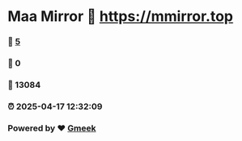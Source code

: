 # Maa Mirror :link: https://mmirror.top 
### :page_facing_up: [5](https://mmirror.top/tag.html) 
### :speech_balloon: 0 
### :hibiscus: 13084 
### :alarm_clock: 2025-04-17 12:32:09 
### Powered by :heart: [Gmeek](https://github.com/Meekdai/Gmeek)
